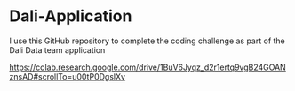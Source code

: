 # Dali-Application

I use this GitHub repository to complete the coding challenge as part of the Dali Data team application

https://colab.research.google.com/drive/1BuV6Jyqz_d2r1ertq9vgB24GOANznsAD#scrollTo=u00tP0DgslXv
